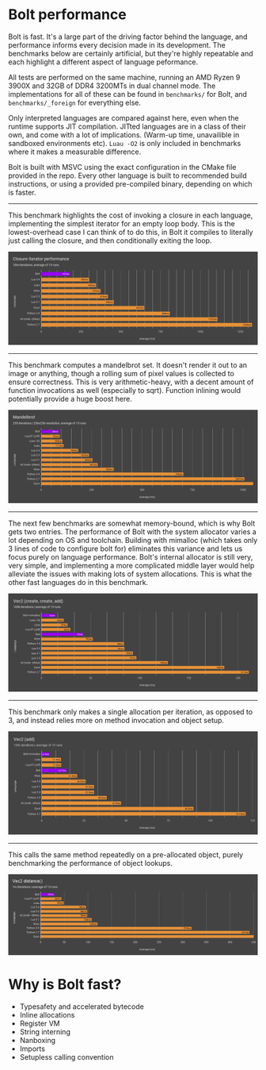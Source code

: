 # Bolt performance

Bolt is fast. It's a large part of the driving factor behind the language, and performance informs every decision made in its development. The benchmarks below are certainly artificial, but they're highly repeatable and each highlight a different aspect of language peformance.

All tests are performed on the same machine, running an AMD Ryzen 9 3900X and 32GB of DDR4 3200MTs in dual channel mode.
The implementations for all of these can be found in `benchmarks/` for Bolt, and `benchmarks/_foreign` for everything else.

Only interpreted languages are compared against here, even when the runtime supports JIT compilation. JITted languages are in a class of their own, and come with a lot of implications. (Warm-up time, unavailible in sandboxed environments etc). `Luau -O2` is only included in benchmarks where it makes a measurable difference.

Bolt is built with MSVC using the exact configuration in the CMake file provided in the repo. Every other language is built to recommended build instructions, or using a provided pre-compiled binary, depending on which is faster.

---

This benchmark highlights the cost of invoking a closure in each language, implementing the simplest iterator for an empty loop body. This is the lowest-overhead case I can think of to do this, in Bolt it compiles to literally just calling the closure, and then conditionally exiting the loop.
<p align="center">
    <img src="https://github.com/Beariish/bolt/blob/main/doc/_images/Closure%20iterator%20performance.png"></img>
</p>

---

This benchmark computes a mandelbrot set. It doesn't render it out to an image or anything, though a rolling sum of pixel values is collected to ensure correctness. This is very arithmetic-heavy, with a decent amount of function invocations as well (especially to sqrt). Function inlining would potentially provide a huge boost here.
<p align="center">
    <img src="https://github.com/Beariish/bolt/blob/main/doc/_images/Mandelbrot.png"></img>
</p>

---

The next few benchmarks are somewhat memory-bound, which is why Bolt gets two entries. The performance of Bolt with the system allocator varies a lot depending on OS and toolchain. Building with mimalloc (which takes only 3 lines of code to configure bolt for) eliminates this variance and lets us focus purely on language performance. Bolt's internal allocator is still very, very simple, and implementing a more complicated middle layer would help alleviate the issues with making lots of system allocations. This is what the other fast languages do in this benchmark. 
<p align="center">
    <img src="https://github.com/Beariish/bolt/blob/main/doc/_images/Vec2%20create%20create%20add.png"></img>
</p>

---

This benchmark only makes a single allocation per iteration, as opposed to 3, and instead relies more on method invocation and object setup. 
<p align="center">
    <img src="https://github.com/Beariish/bolt/blob/main/doc/_images/Vec2%20add.png"></img>
</p>

---

This calls the same method repeatedly on a pre-allocated object, purely benchmarking the performance of object lookups.
<p align="center">
    <img src="https://github.com/Beariish/bolt/blob/main/doc/_images/Vec2%20distance.png"></img>
</p>

# Why is Bolt fast?
* Typesafety and accelerated bytecode
* Inline allocations
* Register VM
* String interning
* Nanboxing
* Imports
* Setupless calling convention